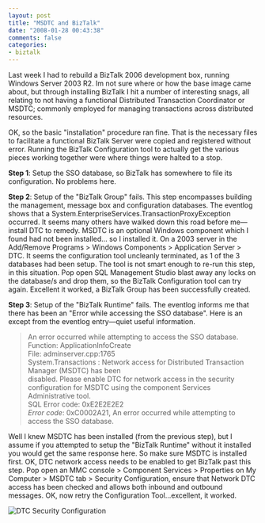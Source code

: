 ```yaml
---
layout: post
title: "MSDTC and BizTalk"
date: "2008-01-28 00:43:38"
comments: false
categories:
- biztalk
---
```


Last week I had to rebuild a BizTalk 2006 development box, running Windows Server 2003 R2. Im not sure where or how the base image came about, but through installing BizTalk I hit a number of interesting snags, all relating to not having a functional Distributed Transaction Coordinator or MSDTC; commonly employed for managing transactions across distributed resources.

OK, so the basic "installation" procedure ran fine. That is the necessary files to facilitate a functional BizTalk Server were copied and registered without error. Running the BizTalk Configuration tool to actually get the various pieces working together were where things were halted to a stop.

**Step 1**: Setup the SSO database, so BizTalk has somewhere to file its configuration. No problems here.

**Step 2**: Setup of the "BizTalk Group" fails. This step encompasses building the management, message box and configuration databases. The eventlog shows that a System.EnterpriseServices.TransactionProxyException occurred. It seems many others have walked down this road before me—install DTC to remedy. MSDTC is an optional Windows component which I found had not been installed... so I installed it. On a 2003 server in the Add/Remove Programs > Windows Components > Application Server > DTC. It seems the configuration tool uncleanly terminated, as 1 of the 3 databases had been setup. The tool is not smart enough to re-run this step, in this situation. Pop open SQL Management Studio blast away any locks on the database/s and drop them, so the BizTalk Configuration tool can try again. Excellent it worked, a BizTalk Group has been successfully created.

**Step 3**: Setup of the "BizTalk Runtime" fails. The eventlog informs me that there has been an "Error while accessing the SSO database". Here is an except from the eventlog entry—quiet useful information.

> An error occurred while attempting to access the SSO database.<br />
> Function: ApplicationInfoCreate<br />
> File: adminserver.cpp:1765<br />
> System.Transactions : Network access for Distributed Transaction Manager (MSDTC) has been <br />disabled.  Please enable DTC for network access in the security configuration for MSDTC using the component Services Administrative tool.<br />
> SQL Error code: 0xE2E2E2E2<br />
> *Error code*: 0xC0002A21, An error occurred while attempting to access the SSO database.

Well I knew MSDTC has been installed (from the previous step), but I assume if you attempted to setup the "BizTalk Runtime" without it installed you would get the same response here. So make sure MSDTC is installed first. OK, DTC network access needs to be enabled to get BizTalk past this step. Pop open an MMC console > Component Services > Properties on My Computer > MSDTC tab > Security Configuration, ensure that Network DTC access has been checked and allows both inbound and outbound messages. OK, now retry the Configuration Tool...excellent, it worked.

![DTC Security Configuration](/images/dtc.png)
